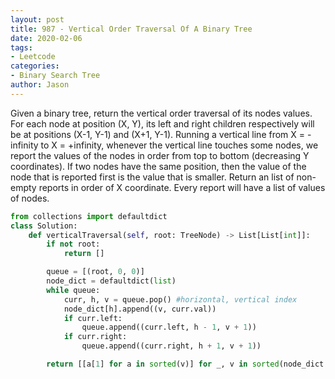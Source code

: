 ```yaml
---
layout: post
title: 987 - Vertical Order Traversal Of A Binary Tree
date: 2020-02-06
tags:
- Leetcode
categories:
- Binary Search Tree
author: Jason
---
```

Given a binary tree, return the vertical order traversal of its nodes values. For each node at position (X, Y), its left and right children respectively will be at positions (X-1, Y-1) and (X+1, Y-1). Running a vertical line from X = -infinity to X = +infinity, whenever the vertical line touches some nodes, we report the values of the nodes in order from top to bottom (decreasing Y coordinates). If two nodes have the same position, then the value of the node that is reported first is the value that is smaller. Return an list of non-empty reports in order of X coordinate.  Every report will have a list of values of nodes.

```python
from collections import defaultdict
class Solution:
    def verticalTraversal(self, root: TreeNode) -> List[List[int]]:
        if not root:
            return []

        queue = [(root, 0, 0)]
        node_dict = defaultdict(list)
        while queue:
            curr, h, v = queue.pop() #horizontal, vertical index
            node_dict[h].append((v, curr.val))
            if curr.left:
                queue.append((curr.left, h - 1, v + 1))
            if curr.right:
                queue.append((curr.right, h + 1, v + 1))

        return [[a[1] for a in sorted(v)] for _, v in sorted(node_dict.items())]
```
